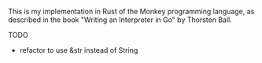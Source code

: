 This is my implementation in Rust of the Monkey programming language, as described in the book "Writing an Interpreter in Go" by Thorsten Ball.

TODO

- refactor to use &str instead of String
